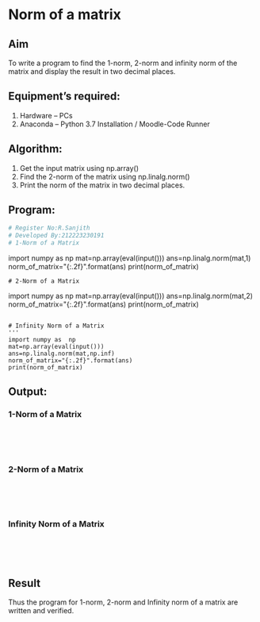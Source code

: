 # Norm of a matrix
## Aim
To write a program to find the 1-norm, 2-norm and infinity norm of the matrix and display the result in two decimal places.
## Equipment’s required:
1.	Hardware – PCs
2.	Anaconda – Python 3.7 Installation / Moodle-Code Runner
## Algorithm:
1. Get the input matrix using np.array()   
2. Find the 2-norm of the matrix using np.linalg.norm()
3. Print the norm of the matrix in two decimal places.
## Program:
```Python
# Register No:R.Sanjith
# Developed By:212223230191
# 1-Norm of a Matrix
```
import numpy as np
mat=np.array(eval(input()))
ans=np.linalg.norm(mat,1)
norm_of_matrix="{:.2f}".format(ans)
print(norm_of_matrix)
```
# 2-Norm of a Matrix
```
import numpy as np
mat=np.array(eval(input()))
ans=np.linalg.norm(mat,2) 
norm_of_matrix="{:.2f}".format(ans)
print(norm_of_matrix) 
```

# Infinity Norm of a Matrix
'''
import numpy as  np
mat=np.array(eval(input())) 
ans=np.linalg.norm(mat,np.inf) 
norm_of_matrix="{:.2f}".format(ans) 
print(norm_of_matrix)  

```
## Output:
### 1-Norm of a Matrix
<br>
<br>
<br>

### 2-Norm of a Matrix
<br>
<br>
<br>

### Infinity Norm of a Matrix
<br>
<br>
<br>

## Result
Thus the program for 1-norm, 2-norm and Infinity norm of a matrix are written and verified.
